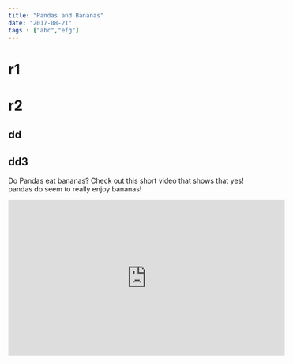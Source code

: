 ```yaml
---
title: "Pandas and Bananas"
date: "2017-08-21"
tags : ["abc","efg"]
---
```


# r1
# r2
## dd
## dd3
Do Pandas eat bananas? Check out this short video that shows that yes! pandas do
seem to really enjoy bananas!

<iframe width="560" height="315" src="https://www.youtube.com/embed/4SZl1r2O_bY" frameborder="0" allowfullscreen></iframe>